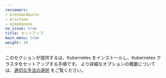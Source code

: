 ```yaml
---
reviewers:
- brendandburns
- erictune
- mikedanese
no_issue: true
title: セットアップ
main_menu: true
weight: 30
---
```


このセクションが提供するは、Kubernetes をインストールし、Kubernetes クラスタをセットアップする手順です。
より詳細なオプションの概要については、[適切な手法の選択](/jp/docs/setup/pick-right-solution/) をご覧ください。

